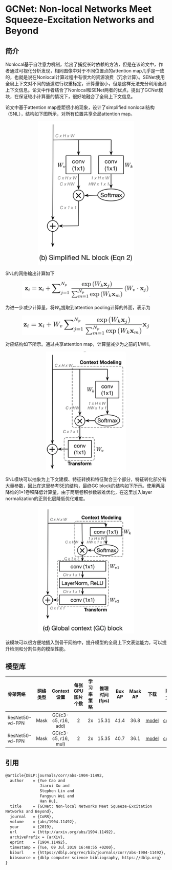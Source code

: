 # GCNet: Non-local Networks Meet Squeeze-Excitation Networks and Beyond

## 简介

Nonlocal基于自注意力机制，给出了捕捉长时依赖的方法，但是在该论文中，作者通过可视化分析发现，相同图像中对于不同位置点的attention map几乎是一致的，也就是说在Nonlocal计算过程中有很大的资源浪费（冗余计算）。SENet使用全局上下文对不同的通道进行权重标定，计算量很小，但是这样无法充分利用全局上下文信息。论文中作者结合了Nonlocal和SENet两者的优点，提出了GCNet模块，在保证较小计算量的情况下，很好地融合了全局上下文信息。

论文中基于attention map差距很小的现象，设计了simplified nonlocal结构（SNL），结构如下图所示，对所有位置共享全局attention map。

<div align="center">
    <img src="../../docs/images/models/gcnet_snl_module.png" width="300">
</div>


SNL的网络输出计算如下

<div align="center">
    <img src="../../docs/images/models/gcnet_snl_out.png" width="400">
</div>

为进一步减少计算量，将$W_v$提取到attention pooling计算的外面，表示为

<div align="center">
    <img src="../../docs/images/models/gcnet_snl_out_simple.png" width="400">
</div>

对应结构如下所示。通过共享attention map，计算量减少为之前的1/WH。

<div align="center">
    <img src="../../docs/images/models/gcnet_snl_module_simple.png" width="250">
</div>

SNL模块可以抽象为上下文建模、特征转换和特征聚合三个部分，特征转化部分有大量参数，因此在这里参考SE的结构，最终GC block的结构如下所示。使用两层降维的1*1卷积降低计算量，由于两层卷积参数较难优化，在这里加入layer normalization的正则化层降低优化难度。

<div align="center">
    <img src="../../docs/images/models/gcnet_gcblock_module.png" width="300">
</div>

该模块可以很方便地插入到骨干网络中，提升模型的全局上下文表达能力，可以提升检测和分割任务的模型性能。


## 模型库

| 骨架网络             | 网络类型 | Context设置     | 每张GPU图片个数 | 学习率策略 |推理时间(fps) | Box AP | Mask AP |                           下载                          | 配置文件 |
| :---------------------- | :-------------: |  :-------------:  | :-------: | :-----: | :------------: | :----: | :-----: | :----------------------------------------------------------: | :-----: |
| ResNet50-vd-FPN         | Mask       | GC(c3-c5, r16, add)  |     2     |   2x    |     15.31     |  41.4  |    36.8    | [model](https://paddlemodels.bj.bcebos.com/object_detection/mask_rcnn_r50_vd_fpn_gcb_add_r16_2x.tar) | [config](https://github.com/PaddlePaddle/PaddleDetection/tree/develop/static/configs/gcnet/mask_rcnn_r50_vd_fpn_gcb_add_r16_2x.yml) |
| ResNet50-vd-FPN         | Mask       | GC(c3-c5, r16, mul)  |     2     |   2x    |     15.35     |  40.7  |    36.1    | [model](https://paddlemodels.bj.bcebos.com/object_detection/mask_rcnn_r50_vd_fpn_gcb_mul_r16_2x.tar) | [config](https://github.com/PaddlePaddle/PaddleDetection/tree/develop/static/configs/gcnet/mask_rcnn_r50_vd_fpn_gcb_mul_r16_2x.yml) |


## 引用

```
@article{DBLP:journals/corr/abs-1904-11492,
  author    = {Yue Cao and
               Jiarui Xu and
               Stephen Lin and
               Fangyun Wei and
               Han Hu},
  title     = {GCNet: Non-local Networks Meet Squeeze-Excitation Networks and Beyond},
  journal   = {CoRR},
  volume    = {abs/1904.11492},
  year      = {2019},
  url       = {http://arxiv.org/abs/1904.11492},
  archivePrefix = {arXiv},
  eprint    = {1904.11492},
  timestamp = {Tue, 09 Jul 2019 16:48:55 +0200},
  biburl    = {https://dblp.org/rec/bib/journals/corr/abs-1904-11492},
  bibsource = {dblp computer science bibliography, https://dblp.org}
}
```
